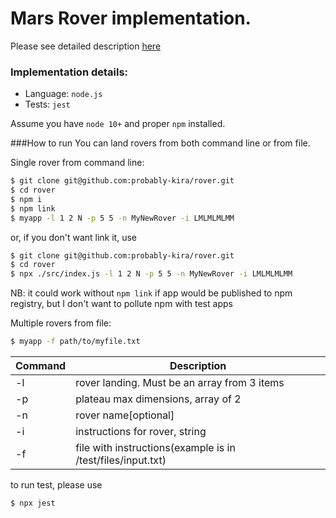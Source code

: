 # Mars Rover implementation.
Please see detailed description [here](https://github.com/abdulg/Mars-Rover)

### Implementation details:
* Language: `node.js`
* Tests: `jest`

Assume you have `node 10+` and proper `npm` installed.

###How to run
You can land rovers from both command line or from file. 

Single rover from command line: 
```sh
$ git clone git@github.com:probably-kira/rover.git
$ cd rover
$ npm i
$ npm link
$ myapp -l 1 2 N -p 5 5 -n MyNewRover -i LMLMLMLMM
```

or, if you don't want link it, use
```sh
$ git clone git@github.com:probably-kira/rover.git
$ cd rover
$ npx ./src/index.js -l 1 2 N -p 5 5 -n MyNewRover -i LMLMLMLMM
```
NB: it could work without `npm link` if app would be published to npm registry,
but I don't want to pollute npm with test apps


Multiple rovers from file: 
```sh
$ myapp -f path/to/myfile.txt
```

| Command | Description |
| ------ | ------ |
| -l | rover landing. Must be an array from 3 items <x y direction> |
| -p | plateau max dimensions, array of 2 <width height> |
| -n | rover name[optional] |
| -i | instructions for rover, string |
| -f | file with instructions(example is in /test/files/input.txt) |

to run test, please use
```sh
$ npx jest
```